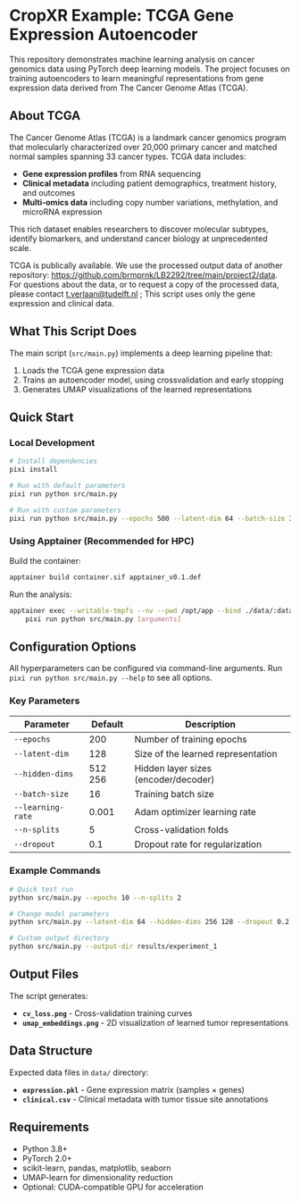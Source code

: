 # CropXR Example: TCGA Gene Expression Autoencoder

This repository demonstrates machine learning analysis on cancer genomics data using PyTorch deep learning models. The project focuses on training autoencoders to learn meaningful representations from gene expression data derived from The Cancer Genome Atlas (TCGA).

## About TCGA

The Cancer Genome Atlas (TCGA) is a landmark cancer genomics program that molecularly characterized over 20,000 primary cancer and matched normal samples spanning 33 cancer types. TCGA data includes:

- **Gene expression profiles** from RNA sequencing
- **Clinical metadata** including patient demographics, treatment history, and outcomes
- **Multi-omics data** including copy number variations, methylation, and microRNA expression

This rich dataset enables researchers to discover molecular subtypes, identify biomarkers, and understand cancer biology at unprecedented scale.

TCGA is publically available. We use the processed output data of another repository: https://github.com/brmprnk/LB2292/tree/main/project2/data. For questions about the data, or to request a copy of the processed data, please contact t.verlaan@tudelft.nl ;
This script uses only the gene expression and clinical data. 
## What This Script Does

The main script (`src/main.py`) implements a deep learning pipeline that:
1. Loads the TCGA gene expression data
2. Trains an autoencoder model, using crossvalidation and early stopping
3. Generates UMAP visualizations of the learned representations


## Quick Start

### Local Development

```bash
# Install dependencies
pixi install

# Run with default parameters
pixi run python src/main.py

# Run with custom parameters
pixi run python src/main.py --epochs 500 --latent-dim 64 --batch-size 32
```

### Using Apptainer (Recommended for HPC)

Build the container:
```bash
apptainer build container.sif apptainer_v0.1.def
```

Run the analysis:
```bash
apptainer exec --writable-tmpfs --nv --pwd /opt/app --bind ./data/:data/ ./container.sif \
    pixi run python src/main.py [arguments]
```



## Configuration Options

All hyperparameters can be configured via command-line arguments. Run `pixi run python src/main.py --help` to see all options.

### Key Parameters

| Parameter | Default | Description |
|-----------|---------|-------------|
| `--epochs` | 200 | Number of training epochs |
| `--latent-dim` | 128 | Size of the learned representation |
| `--hidden-dims` | 512 256 | Hidden layer sizes (encoder/decoder) |
| `--batch-size` | 16 | Training batch size |
| `--learning-rate` | 0.001 | Adam optimizer learning rate |
| `--n-splits` | 5 | Cross-validation folds |
| `--dropout` | 0.1 | Dropout rate for regularization |

### Example Commands

```bash
# Quick test run
python src/main.py --epochs 10 --n-splits 2

# Change model parameters
python src/main.py --latent-dim 64 --hidden-dims 256 128 --dropout 0.2

# Custom output directory
python src/main.py --output-dir results/experiment_1
```

## Output Files

The script generates:
- **`cv_loss.png`** - Cross-validation training curves
- **`umap_embeddings.png`** - 2D visualization of learned tumor representations

## Data Structure

Expected data files in `data/` directory:
- **`expression.pkl`** - Gene expression matrix (samples × genes)  
- **`clinical.csv`** - Clinical metadata with tumor tissue site annotations

## Requirements

- Python 3.8+
- PyTorch 2.0+
- scikit-learn, pandas, matplotlib, seaborn
- UMAP-learn for dimensionality reduction
- Optional: CUDA-compatible GPU for acceleration